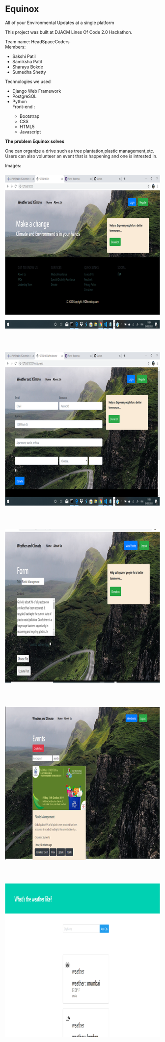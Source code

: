 # Equinox
All of your Environmental Updates at a single platform

This project was built at DJACM Lines Of Code 2.0 Hackathon.

Team name: HeadSpaceCoders
<br>
Members:
<ul>
  <li>Sakshi Patil</li>
  <li>Samiksha Patil</li>
  <li>Sharayu Bokde</li>
  <li>Sumedha Shetty</li>
</ul>

Technologies we used
<ul>
  <li>Django Web Framework</li>
  <li>PostgreSQL</li>
  <li>Python</li>
  Front-end : 
  <ul>
    <li>Bootstrap</li>
    <li>CSS</li>
    <li>HTML5</li>
    <li>Javascript</li>
  </ul>
</ul>

<b>The problem Equinox solves</b>
<p>One can organize a drive such as tree plantation,plastic management,etc. Users can also volunteer an event that is 
happening and one is intrested in.</p>

Images:
<br>
<h3 align="center"><img src="HeadSpace Coders/1.png" height=500 width=auto></h3>
<br>
<br>
<h3 align="center"><img src="HeadSpace Coders/2.png" height=500 width=auto></h3>
<br>
<br>
<h3 align="center"><img src="HeadSpace Coders/3.png" height=500 width=auto></h3>
<br>
<br>
<h3 align="center"><img src="HeadSpace Coders/4.png" height=500 width=auto></h3>
<br>
<br>
<h3 align="center"><img src="HeadSpace Coders/5.png" height=500 width=auto></h3>
